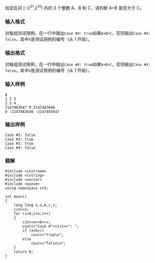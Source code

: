 给定区间 [−2<sup>31</sup>,2<sup>31</sup>] 内的 3 个整数 A、B 和 C，请判断 A+B 是否大于 C。
### 输入格式
对每组测试用例，在一行中输出`Case #X: true`如果`A+B>C`，否则输出`Case #X: false`，其中`X`是测试用例的编号（从 1 开始）。
### 输出格式
对每组测试用例，在一行中输出`Case #X: true`如果`A+B>C`，否则输出`Case #X: false`，其中`X`是测试用例的编号（从 1 开始）。
### 输入样例
```
4
1 2 3
2 3 4
2147483647 0 2147483646
0 -2147483648 -2147483647
```
### 输出样例
```
Case #1: false
Case #2: true
Case #3: true
Case #4: false
```

### 题解
```
#include <iostream>
#include <cstring>
#include <vector>
#include <queue>
using namespace std;

int main()
{
	long long n,a,b,c,i;
	cin>>n;
	for (i=0;i<n;i++)
    {
        cin>>a>>b>>c;
        cout<<"Case #"<<i+1<<": ";
        if (a+b>c)
            cout<<"true\n";
        else
            cout<<"false\n";
    }
	return 0;
}
```
